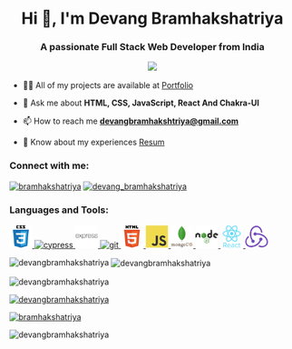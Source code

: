 <h1 align="center">Hi 👋, I'm Devang Bramhakshatriya</h1>
<h3 align="center">A passionate Full Stack Web Developer from India</h3>

  <div align="center"><img src="https://media.tenor.com/NOYF3f82b_gAAAAC/programmer.gif"/></div>
<div>
  <div>

- 👨‍💻 All of my projects are available at [Portfolio](https://devangbramhakshatriya.github.io/)

- 💬 Ask me about **HTML, CSS, JavaScript, React And Chakra-UI**

- 📫 How to reach me **devangbramhakshtriya@gmail.com**

- 📄 Know about my experiences [Resum](https://drive.google.com/file/d/1qpVsjmoE0wzYBLxoXSD1aBJtNVR1e7kU/view?usp=sharing)
  </div>
 
</div> 




<h3 align="left">Connect with me:</h3>
<p align="left">
<a href="https://twitter.com/bramhakshtriya" target="blank"><img align="center" src="https://raw.githubusercontent.com/rahuldkjain/github-profile-readme-generator/master/src/images/icons/Social/twitter.svg" alt="bramhakshatriya" height="30" width="40" /></a>
<a href="https://www.linkedin.com/in/devang-bramhakshatriya-b0981820b/" target="blank"><img align="center" src="https://raw.githubusercontent.com/rahuldkjain/github-profile-readme-generator/master/src/images/icons/Social/linked-in-alt.svg" alt="devang_bramhakshatriya" height="30" width="40" /></a>
</p>

<h3 align="left">Languages and Tools:</h3>
<p align="left"> <a href="https://www.w3schools.com/css/" target="_blank" rel="noreferrer"> <img src="https://raw.githubusercontent.com/devicons/devicon/master/icons/css3/css3-original-wordmark.svg" alt="css3" width="40" height="40"/> </a> <a href="https://www.cypress.io" target="_blank" rel="noreferrer"> <img src="https://raw.githubusercontent.com/simple-icons/simple-icons/6e46ec1fc23b60c8fd0d2f2ff46db82e16dbd75f/icons/cypress.svg" alt="cypress" width="40" height="40"/> </a> <a href="https://expressjs.com" target="_blank" rel="noreferrer"> <img src="https://raw.githubusercontent.com/devicons/devicon/master/icons/express/express-original-wordmark.svg" alt="express" width="40" height="40"/> </a> <a href="https://git-scm.com/" target="_blank" rel="noreferrer"> <img src="https://www.vectorlogo.zone/logos/git-scm/git-scm-icon.svg" alt="git" width="40" height="40"/> </a> <a href="https://www.w3.org/html/" target="_blank" rel="noreferrer"> <img src="https://raw.githubusercontent.com/devicons/devicon/master/icons/html5/html5-original-wordmark.svg" alt="html5" width="40" height="40"/> </a> <a href="https://developer.mozilla.org/en-US/docs/Web/JavaScript" target="_blank" rel="noreferrer"> <img src="https://raw.githubusercontent.com/devicons/devicon/master/icons/javascript/javascript-original.svg" alt="javascript" width="40" height="40"/> </a> <a href="https://www.mongodb.com/" target="_blank" rel="noreferrer"> <img src="https://raw.githubusercontent.com/devicons/devicon/master/icons/mongodb/mongodb-original-wordmark.svg" alt="mongodb" width="40" height="40"/> </a> <a href="https://nodejs.org" target="_blank" rel="noreferrer"> <img src="https://raw.githubusercontent.com/devicons/devicon/master/icons/nodejs/nodejs-original-wordmark.svg" alt="nodejs" width="40" height="40"/> </a> <a href="https://reactjs.org/" target="_blank" rel="noreferrer"> <img src="https://raw.githubusercontent.com/devicons/devicon/master/icons/react/react-original-wordmark.svg" alt="react" width="40" height="40"/> </a> <a href="https://redux.js.org" target="_blank" rel="noreferrer"> <img src="https://raw.githubusercontent.com/devicons/devicon/master/icons/redux/redux-original.svg" alt="redux" width="40" height="40"/> </a> </p>

<p><img align="left" src="https://github-readme-stats.vercel.app/api/top-langs?username=devangbramhakshatriya&show_icons=true&locale=en&layout=compact" alt="devangbramhakshatriya" /></p>

<p>&nbsp;<img align="center" src="https://github-readme-stats.vercel.app/api?username=devangbramhakshatriya&show_icons=true&locale=en" alt="devangbramhakshatriya" /></p>

<p><img align="center" src="https://github-readme-streak-stats.herokuapp.com/?user=devangbramhakshatriya&" alt="devangbramhakshatriya" /></p>
<p align="left"> <a href="https://github.com/ryo-ma/github-profile-trophy"><img src="https://github-profile-trophy.vercel.app/?username=devangbramhakshatriya" alt="devangbramhakshatriya" /></a> </p>
<p align="left"> <a href="https://twitter.com/bramhakshatriya" target="blank"><img src="https://img.shields.io/twitter/follow/bramhakshatriya?logo=twitter&style=for-the-badge" alt="bramhakshatriya" /></a> </p>
<p align="left"> <img src="https://komarev.com/ghpvc/?username=devangbramhakshatriya&label=Profile%20views&color=0e75b6&style=flat" alt="devangbramhakshatriya" /> </p>

